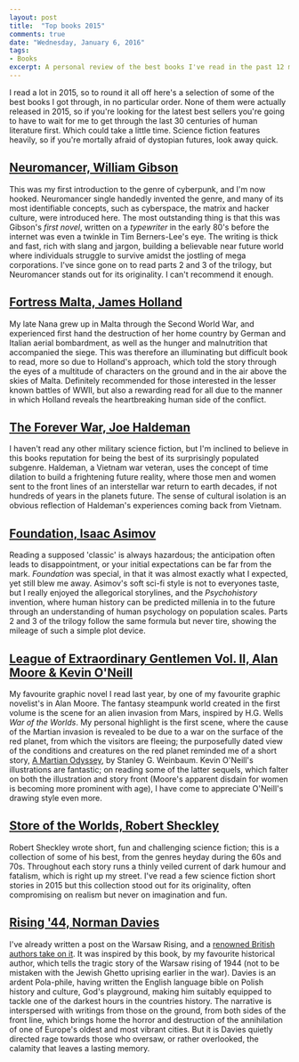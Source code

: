 ```yaml
---
layout: post
title:  "Top books 2015"
comments: true
date: "Wednesday, January 6, 2016"
tags:
- Books
excerpt: A personal review of the best books I've read in the past 12 months
---
```


I read a lot in 2015, so to round it all off here's a selection of some of the best books I got through, in no particular order. None of them were actually released in 2015, so if you're looking for the latest best sellers you're going to have to wait for me to get through the last 30 centuries of human literature first. Which could take a little time. Science fiction features heavily, so if you're mortally afraid of dystopian futures, look away quick.

## <a href="https://www.goodreads.com/book/show/826097.Neuromancer" target="blank">Neuromancer, William Gibson</a>
This was my first introduction to the genre of cyberpunk, and I'm now hooked. Neuromancer single handedly invented the genre, and many of its most identifiable concepts, such as cyberspace, the matrix and hacker culture, were introduced here. The most outstanding thing is that this was Gibson's *first novel*, written on a *typewriter* in the early 80's before the internet was even a twinkle in Tim Berners-Lee's eye. The writing is thick and fast, rich with slang and jargon, building a believable near future world where individuals struggle to survive amidst the jostling of mega corporations. I've since gone on to read parts 2 and 3 of the trilogy, but Neuromancer stands out for its originality. I can't recommend it enough.

## <a href="https://www.goodreads.com/book/show/1239196.Fortress_Malta" target="blank">Fortress Malta, James Holland</a>
My late Nana grew up in Malta through the Second World War, and experienced first hand the destruction of her home country by German and Italian aerial bombardment, as well as the hunger and malnutrition that accompanied the siege. This was therefore an illuminating but difficult book to read, more so due to Holland's approach, which told the story through the eyes of a multitude of characters on the ground and in the air above the skies of Malta. Definitely recommended for those interested in the lesser known battles of WWII, but also a rewarding read for all due to the manner in which Holland reveals the heartbreaking human side of the conflict.

## <a href="https://www.goodreads.com/book/show/7046300-the-forever-war" target="blank"> The Forever War, Joe Haldeman</a>
I haven't read any other military science fiction, but I'm inclined to believe in this books reputation for being the best of its surprisingly populated subgenre. Haldeman, a Vietnam war veteran, uses the concept of time dilation to build a frightening future reality, where those men and women sent to the front lines of an interstellar war return to earth decades, if not hundreds of years in the planets future. The sense of cultural isolation is an obvious reflection of Haldeman's experiences coming back from Vietnam.

## <a href="https://www.goodreads.com/book/show/294477.Foundation" target="blank"> Foundation, Isaac Asimov</a>
Reading a supposed 'classic' is always hazardous; the anticipation often leads to disappointment, or your initial expectations can be far from the mark. *Foundation* was special, in that it was almost exactly what I expected, yet still blew me away. Asimov's soft sci-fi style is not to everyones taste, but I really enjoyed the allegorical storylines, and the *Psychohistory* invention, where human history can be predicted millenia in to the future through an understanding of human psychology on population scales. Parts 2 and 3 of the trilogy follow the same formula but never tire, showing the mileage of such a simple plot device.

## <a href="https://www.goodreads.com/book/show/107007.The_League_of_Extraordinary_Gentlemen_Vol_2" target="blank"> League of Extraordinary Gentlemen Vol. II, Alan Moore & Kevin O'Neill</a>
My favourite graphic novel I read last year, by one of my favourite graphic novelist's in Alan Moore. The fantasy steampunk world created in the first volume is the scene for an alien invasion from Mars, inspired by H.G. Wells *War of the Worlds*. My personal highlight is the first scene, where the cause of the Martian invasion is revealed to be due to a war on the surface of the red planet, from which the visitors are fleeing; the purposefully dated view of the conditions and creatures on the red planet reminded me of a short story, <a href="https://www.goodreads.com/book/show/19300931-a-martian-odyssey" target="blank">A Martian Odyssey</a>, by Stanley G. Weinbaum. Kevin O'Neill's illustrations are fantastic; on reading some of the latter sequels, which falter on both the illustration and story front (Moore's apparent disdain for women is becoming more prominent with age), I have come to appreciate O'Neill's drawing style even more.

## <a href="https://www.goodreads.com/book/show/12455877-store-of-the-worlds" target="blank"> Store of the Worlds, Robert Sheckley</a>
Robert Sheckley wrote short, fun and challenging science fiction; this is a collection of some of his best, from the genres heyday during the 60s and 70s. Throughout each story runs a thinly veiled current of dark humour and fatalism, which is right up my street. I've read a few science fiction short stories in 2015 but this collection stood out for its originality, often compromising on realism but never on imagination and fun.

## <a href="https://www.goodreads.com/book/show/1434257.Rising_44" target="blank"> Rising '44, Norman Davies</a>
I've already written a post on the Warsaw Rising, and a <a href="{% post_url 2015-11-15-orwell-warsaw %}" target="blank">renowned British authors take on it</a>. It was inspired by this book, by my favourite historical author, which tells the tragic story of the Warsaw rising of 1944 (not to be mistaken with the Jewish Ghetto uprising earlier in the war). Davies is an ardent Pola-phile, having written the English language bible on Polish history and culture, God's playground, making him suitably equipped to tackle one of the darkest hours in the countries history. The narrative is interspersed with writings from those on the ground, from both sides of the front line, which brings home the horror and destruction of the annihilation of one of Europe's oldest and most vibrant cities. But it is Davies quietly directed rage towards those who oversaw, or rather overlooked, the calamity that leaves a lasting memory.

